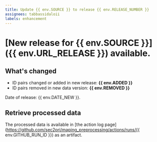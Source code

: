 ```yaml
---
title: Update {{ env.SOURCE }} to release {{ env.RELEASE_NUMBER }}
assignees: tabbassidaloii
labels: enhancement
---
```

# [New release for {{ env.SOURCE }}]({{ env.URL_RELEASE }}) available.

## What's changed
- ID pairs changed or added in new release: **{{ env.ADDED }}**
- ID pairs removed in new data version: **{{ env.REMOVED }}**

Date of release: {{ env.DATE_NEW }}.

## Retrieve processed data

The processed data is available in [the action log page](https://github.com/sec2pri/maping_preprocessing/actions/runs/{{ env.GITHUB_RUN_ID }}) as an artifact.